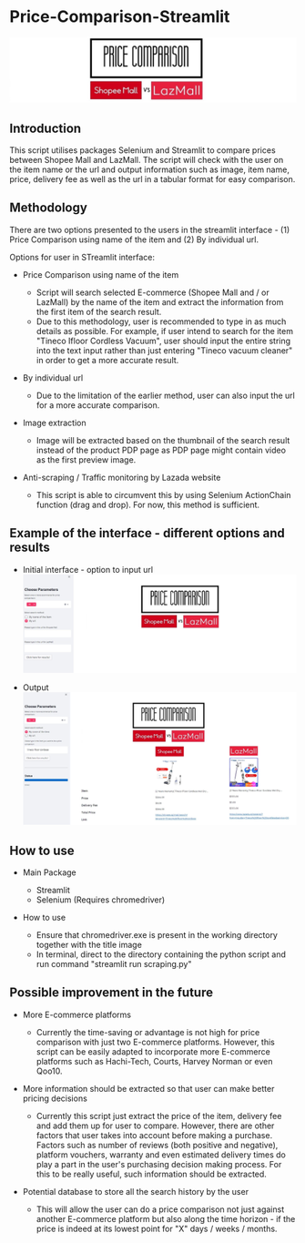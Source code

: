 # Price-Comparison-Streamlit

![alt text](https://github.com/Desmondchoo42/Price-Comparison-Streamlit/blob/main/Streamlit.jpg?raw=true)

## Introduction

This script utilises packages Selenium and Streamlit to compare prices between Shopee Mall and LazMall. The script will check with the user on the item name or the url and output information such as image, item name, price, delivery fee as well as the url in a tabular format for easy comparison. 

## Methodology

There are two options presented to the users in the streamlit interface - (1) Price Comparison using name of the item and (2) By individual url. 

Options for user in STreamlit interface: 
   * Price Comparison using name of the item
     * Script will search selected E-commerce (Shopee Mall and / or LazMall) by the name of the item and extract the information from the first item of the search result. 
     * Due to this methodology, user is recommended to type in as much details as possible. For example, if user intend to search for the item "Tineco Ifloor Cordless Vacuum",        user should input the entire string into the text input rather than just entering "Tineco vacuum cleaner" in order to get a more accurate result. 

   * By individual url
     * Due to the limitation of the earlier method, user can also input the url for a more accurate comparison.   

* Image extraction
  * Image will be extracted based on the thumbnail of the search result instead of the product PDP page as PDP page might contain video as the first preview image.

* Anti-scraping / Traffic monitoring by Lazada website
  * This script is able to circumvent this by using Selenium ActionChain function (drag and drop). For now, this method is sufficient.    

## Example of the interface - different options and results
* Initial interface - option to input url
![alt text](https://github.com/Desmondchoo42/Price-Comparison-Streamlit/blob/main/Image/Preview%202.jpg?raw=true)


* Output
![alt text](https://github.com/Desmondchoo42/Price-Comparison-Streamlit/blob/main/Image/Preview%201.jpg?raw=true)

## How to use

* Main Package
  * Streamlit
  * Selenium (Requires chromedriver)

* How to use
  * Ensure that chromedriver.exe is present in the working directory together with the title image
  * In terminal, direct to the directory containing the python script and run command "streamlit run scraping.py"    

## Possible improvement in the future

* More E-commerce platforms
  * Currently the time-saving or advantage is not high for price comparison with just two E-commerce platforms. However, this script can be easily adapted to incorporate more E-commerce platforms such as Hachi-Tech, Courts, Harvey Norman or even Qoo10. 

* More information should be extracted so that user can make better pricing decisions
  * Currently this script just extract the price of the item, delivery fee and add them up for user to compare. However, there are other factors that user takes into account before making a purchase. Factors such as number of reviews (both positive and negative), platform vouchers, warranty and even estimated delivery times do play a part in the user's purchasing decision making process. For this to be really useful, such information should be extracted. 

* Potential database to store all the search history by the user 
  * This will allow the user can do a price comparison not just against another E-commerce platform but also along the time horizon - if the price is indeed at its lowest point for "X" days / weeks / months.     


